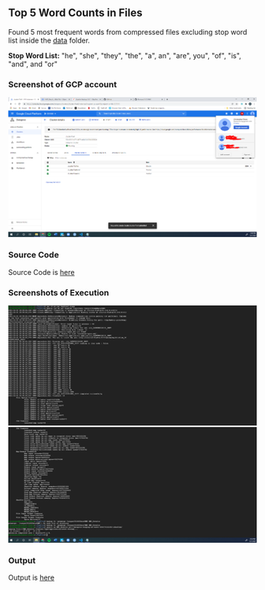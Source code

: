 ## Top 5 Word Counts in Files
Found 5 most frequent words from compressed files excluding stop word list inside the [data](./data) folder.

**Stop Word List:** "he", "she", "they", "the", "a", an", "are", you", "of", "is", "and", and "or"

### Screenshot of GCP account
![GCPAccount](https://github.com/florescss14/CS1660/blob/main/TopN%20HW5/images/Cloud_Account.PNG)
### Source Code
Source Code is [here](./TopFive.java)

### Screenshots of Execution
![execute1](https://github.com/florescss14/CS1660/blob/main/TopN%20HW5/images/execute1.PNG)
![execute2](https://github.com/florescss14/CS1660/blob/main/TopN%20HW5/images/execute2.PNG)
### Output

Output is [here](./HW5_Results.txt)
